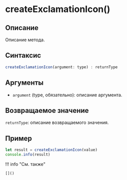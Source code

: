 # createExclamationIcon()

## Описание
Описание метода.

## Синтаксис
```javascript
createExclamationIcon(argument: type) : returnType
```

## Аргументы
- `argument` (type, обязательно): описание аргумента.

## Возвращаемое значение
`returnType`: описание возвращаемого значения.

## Пример
```javascript linenums="1"
let result = createExclamationIcon(value)
console.info(result)
```

!!! info "См. также"

    []()

